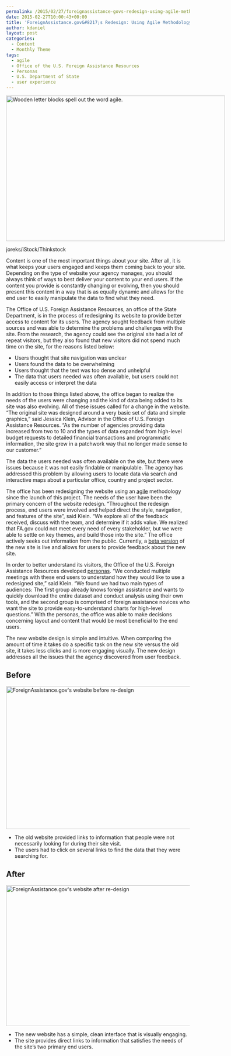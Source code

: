 ```yaml
---
permalink: /2015/02/27/foreignassistance-govs-redesign-using-agile-methodology-to-keep-users-in-mind/
date: 2015-02-27T10:00:43+00:00
title: 'ForeignAssistance.gov&#8217;s Redesign: Using Agile Methodology to Keep Users in Mind'
author: kdaniel
layout: post
categories:
  - Content
  - Monthly Theme
tags:
  - agile
  - Office of the U.S. Foreign Assistance Resources
  - Personas
  - U.S. Department of State
  - user experience
---
```


<div id="attachment_233621" style="width: 610px" class="wp-caption aligncenter">
  <img class="size-full wp-image-233621" src="https://s3.amazonaws.com/sitesusa/wp-content/uploads/sites/212/2015/01/600-x-398-Agile-letter-blocks-joreks-iStock-Thinkstock-166098897.jpg" alt="Wooden letter blocks spell out the word agile." width="600" height="398" />
  
  <p class="wp-caption-text">
    joreks/iStock/Thinkstock
  </p>
</div>

Content is one of the most important things about your site. After all, it is what keeps your users engaged and keeps them coming back to your site. Depending on the type of website your agency manages, you should always think of ways to best deliver your content to your end users. If the content you provide is constantly changing or evolving, then you should present this content in a way that is as equally dynamic and allows for the end user to easily manipulate the data to find what they need.

The Office of U.S. Foreign Assistance Resources, an office of the State Department, is in the process of redesigning its website to provide better access to content for its users. The agency sought feedback from multiple sources and was able to determine the problems and challenges with the site. From the research, the agency could see the original site had a lot of repeat visitors, but they also found that new visitors did not spend much time on the site, for the reasons listed below:

  * Users thought that site navigation was unclear
  * Users found the data to be overwhelming
  * Users thought that the text was too dense and unhelpful
  * The data that users needed was often available, but users could not easily access or interpret the data

In addition to those things listed above, the office began to realize the needs of the users were changing and the kind of data being added to its site was also evolving. All of these issues called for a change in the website. “The original site was designed around a very basic set of data and simple graphics,” said Jessica Klein, Advisor in the Office of U.S. Foreign Assistance Resources. “As the number of agencies providing data increased from two to 10 and the types of data expanded from high-level budget requests to detailed financial transactions and programmatic information, the site grew in a patchwork way that no longer made sense to our customer.”

The data the users needed was often available on the site, but there were issues because it was not easily findable or manipulable. The agency has addressed this problem by allowing users to locate data via search and interactive maps about a particular office, country and project sector.

The office has been redesigning the website using an [agile](https://www.digitalgov.gov/2015/01/16/how-to-run-an-agile-project-in-government/) methodology since the launch of this project. The needs of the user have been the primary concern of the website redesign. “Throughout the redesign process, end users were involved and helped direct the style, navigation, and features of the site”, said Klein. “We explore all of the feedback received, discuss with the team, and determine if it adds value. We realized that FA.gov could not meet every need of every stakeholder, but we were able to settle on key themes, and build those into the site.” The office actively seeks out information from the public. Currently, a [beta version](http://beta.foreignassistance.gov/) of the new site is live and allows for users to provide feedback about the new site.

In order to better understand its visitors, the Office of the U.S. Foreign Assistance Resources developed [personas](https://www.digitalgov.gov/2015/01/09/personas-101/). “We conducted multiple meetings with these end users to understand how they would like to use a redesigned site,” said Klein. “We found we had two main types of audiences: The first group already knows foreign assistance and wants to quickly download the entire dataset and conduct analysis using their own tools, and the second group is comprised of foreign assistance novices who want the site to provide easy-to-understand charts for high-level questions.” With the personas, the office was able to make decisions concerning layout and content that would be most beneficial to the end users.

The new website design is simple and intuitive. When comparing the amount of time it takes do a specific task on the new site versus the old site, it takes less clicks and is more engaging visually. The new design addresses all the issues that the agency discovered from user feedback.

## Before

<img class="aligncenter size-full wp-image-245782" src="https://s3.amazonaws.com/sitesusa/wp-content/uploads/sites/212/2015/02/600-x-385-ForeignAssistanceGov-Redesign-Before.jpg" alt="ForeignAssistance.gov's website before re-design" width="600" height="391" />

  * The old website provided links to information that people were not necessarily looking for during their site visit.
  * The users had to click on several links to find the data that they were searching for.

## After

<img class="aligncenter size-full wp-image-245802" src="https://s3.amazonaws.com/sitesusa/wp-content/uploads/sites/212/2015/02/600-x-385-ForeignAssistanceGov-Redesign-After.jpg" alt="ForeignAssistance.gov's website after re-design" width="600" height="385" />

  * The new website has a simple, clean interface that is visually engaging.
  * The site provides direct links to information that satisfies the needs of the site’s two primary end users.